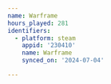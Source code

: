 ```yaml
---
name: Warframe
hours_played: 281
identifiers:
  - platform: steam
    appid: '230410'
    name: Warframe
    synced_on: '2024-07-04'

---
```

